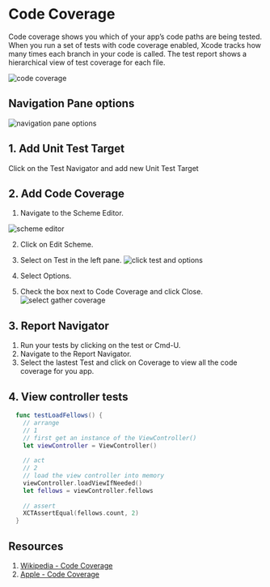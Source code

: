 # Code Coverage

Code coverage shows you which of your app’s code paths are being tested. When you run a set of tests with code coverage enabled, Xcode tracks how many times each branch in your code is called. The test report shows a hierarchical view of test coverage for each file.

![code coverage](https://developer.apple.com/library/archive/documentation/ToolsLanguages/Conceptual/Xcode_Overview/Art/Code_Coverage_report_2x.png)


## Navigation Pane options 

![navigation pane options](https://user-images.githubusercontent.com/1819208/98440777-aba1fc80-20c8-11eb-9b74-e47e582f9da2.jpg)

## 1. Add Unit Test Target 

Click on the Test Navigator and add new Unit Test Target

## 2. Add Code Coverage 

1. Navigate to the Scheme Editor.

![scheme editor](https://user-images.githubusercontent.com/1819208/98440844-2834db00-20c9-11eb-9a1f-fd31a6778790.png)

2. Click on Edit Scheme. 
3. Select on Test in the left pane. 
![click test and options](https://user-images.githubusercontent.com/1819208/98440884-6500d200-20c9-11eb-8696-36ca9ccfc892.png)

1. Select Options. 
4. Check the box next to Code Coverage and click Close. 
![select gather coverage](https://user-images.githubusercontent.com/1819208/98440913-9da0ab80-20c9-11eb-939d-5dcc611ab809.png)

## 3. Report Navigator 

1. Run your tests by clicking on the test or Cmd-U. 
2. Navigate to the Report Navigator. 
3. Select the lastest Test and click on Coverage to view all the code coverage for you app. 

## 4. View controller tests

```swift 
  func testLoadFellows() {
    // arrange
    // 1
    // first get an instance of the ViewController()
    let viewController = ViewController()
    
    // act
    // 2
    // load the view controller into memory
    viewController.loadViewIfNeeded()
    let fellows = viewController.fellows
    
    // assert
    XCTAssertEqual(fellows.count, 2)
  }
```

## Resources 

1. [Wikipedia - Code Coverage](https://en.wikipedia.org/wiki/Code_coverage)
2. [Apple - Code Coverage](https://developer.apple.com/library/archive/documentation/ToolsLanguages/Conceptual/Xcode_Overview/CheckingCodeCoverage.html#//apple_ref/doc/uid/TP40010215-CH74-SW1)
